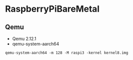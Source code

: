 # RaspberryPiBareMetal

## Qemu

* Qemu 2.12.1
* qemu-system-aarch64

```
qemu-system-aarch64 -m 128 -M raspi3 -kernel kernel8.img 
```
